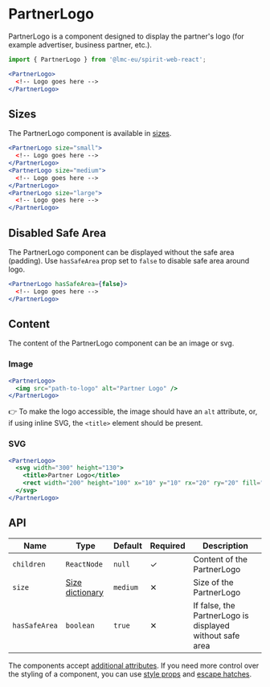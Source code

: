 # PartnerLogo

PartnerLogo is a component designed to display the partner's logo (for example advertiser, business partner, etc.).

```jsx
import { PartnerLogo } from '@lmc-eu/spirit-web-react';

<PartnerLogo>
  <!-- Logo goes here -->
</PartnerLogo>
```

## Sizes

The PartnerLogo component is available in [sizes][dictionary-size].

```jsx
<PartnerLogo size="small">
  <!-- Logo goes here -->
</PartnerLogo>
<PartnerLogo size="medium">
  <!-- Logo goes here -->
</PartnerLogo>
<PartnerLogo size="large">
  <!-- Logo goes here -->
</PartnerLogo>
```

## Disabled Safe Area

The PartnerLogo component can be displayed without the safe area (padding). Use `hasSafeArea` prop set to `false` to disable safe area around logo.

```jsx
<PartnerLogo hasSafeArea={false}>
  <!-- Logo goes here -->
</PartnerLogo>
```

## Content

The content of the PartnerLogo component can be an image or svg.

### Image

```jsx
<PartnerLogo>
  <img src="path-to-logo" alt="Partner Logo" />
</PartnerLogo>
```

👉 To make the logo accessible, the image should have an `alt` attribute, or, if using inline SVG, the `<title>` element
should be present.

### SVG

```jsx
<PartnerLogo>
  <svg width="300" height="130">
    <title>Partner Logo</title>
    <rect width="200" height="100" x="10" y="10" rx="20" ry="20" fill="#fff" />
  </svg>
</PartnerLogo>
```

## API

| Name          | Type                               | Default  | Required | Description                                              |
| ------------- | ---------------------------------- | -------- | -------- | -------------------------------------------------------- |
| `children`    | `ReactNode`                        | `null`   | ✓        | Content of the PartnerLogo                               |
| `size`        | [Size dictionary][dictionary-size] | `medium` | ✕        | Size of the PartnerLogo                                  |
| `hasSafeArea` | `boolean`                          | `true`   | ✕        | If false, the PartnerLogo is displayed without safe area |

The components accept [additional attributes][readme-additional-attributes].
If you need more control over the styling of a component, you can use [style props][readme-style-props]
and [escape hatches][readme-escape-hatches].

[dictionary-size]: https://github.com/lmc-eu/spirit-design-system/tree/main/docs/DICTIONARIES.md#size
[readme-additional-attributes]: https://github.com/lmc-eu/spirit-design-system/blob/main/packages/web-react/README.md#additional-attributes
[readme-escape-hatches]: https://github.com/lmc-eu/spirit-design-system/blob/main/packages/web-react/README.md#escape-hatches
[readme-style-props]: https://github.com/lmc-eu/spirit-design-system/blob/main/packages/web-react/README.md#style-props
